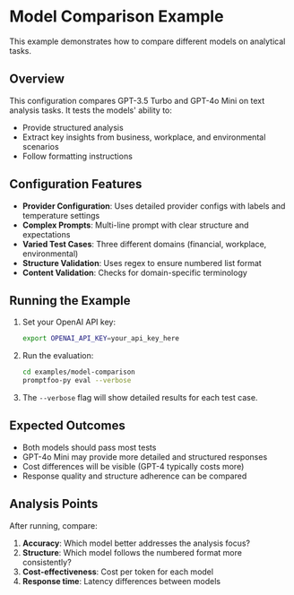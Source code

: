 # Model Comparison Example

This example demonstrates how to compare different models on analytical tasks.

## Overview

This configuration compares GPT-3.5 Turbo and GPT-4o Mini on text analysis tasks. It tests the models' ability to:
- Provide structured analysis
- Extract key insights from business, workplace, and environmental scenarios
- Follow formatting instructions

## Configuration Features

- **Provider Configuration**: Uses detailed provider configs with labels and temperature settings
- **Complex Prompts**: Multi-line prompt with clear structure and expectations
- **Varied Test Cases**: Three different domains (financial, workplace, environmental)
- **Structure Validation**: Uses regex to ensure numbered list format
- **Content Validation**: Checks for domain-specific terminology

## Running the Example

1. Set your OpenAI API key:
   ```bash
   export OPENAI_API_KEY=your_api_key_here
   ```

2. Run the evaluation:
   ```bash
   cd examples/model-comparison
   promptfoo-py eval --verbose
   ```

3. The `--verbose` flag will show detailed results for each test case.

## Expected Outcomes

- Both models should pass most tests
- GPT-4o Mini may provide more detailed and structured responses
- Cost differences will be visible (GPT-4 typically costs more)
- Response quality and structure adherence can be compared

## Analysis Points

After running, compare:
1. **Accuracy**: Which model better addresses the analysis focus?
2. **Structure**: Which model follows the numbered format more consistently?
3. **Cost-effectiveness**: Cost per token for each model
4. **Response time**: Latency differences between models